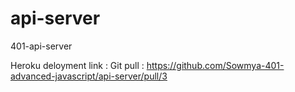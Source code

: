 # api-server
401-api-server

Heroku deloyment link : 
Git pull : https://github.com/Sowmya-401-advanced-javascript/api-server/pull/3

